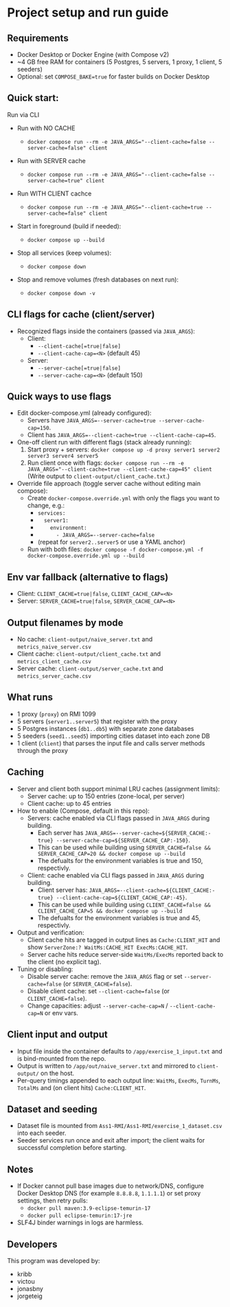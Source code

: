 # Project setup and run guide

## Requirements
- Docker Desktop or Docker Engine (with Compose v2)
- ~4 GB free RAM for containers (5 Postgres, 5 servers, 1 proxy, 1 client, 5 seeders)
- Optional: set `COMPOSE_BAKE=true` for faster builds on Docker Desktop

## Quick start:

Run via CLI
- Run with NO CACHE
  - `docker compose run --rm -e JAVA_ARGS="--client-cache=false --server-cache=false" client`

- Run with SERVER cache
  - `docker compose run --rm -e JAVA_ARGS="--client-cache=false --server-cache=true" client`

- Run WITH CLIENT cachce
  - `docker compose run --rm -e JAVA_ARGS="--client-cache=true --server-cache=false" client`

- Start in foreground (build if needed):
  - `docker compose up --build`
- Stop all services (keep volumes):
  - `docker compose down`
- Stop and remove volumes (fresh databases on next run):
  - `docker compose down -v`

## CLI flags for cache (client/server)
- Recognized flags inside the containers (passed via `JAVA_ARGS`):
  - Client:
    - `--client-cache[=true|false]`
    - `--client-cache-cap=<N>` (default 45)
  - Server:
    - `--server-cache[=true|false]`
    - `--server-cache-cap=<N>` (default 150)

## Quick ways to use flags
- Edit docker-compose.yml (already configured):
  - Servers have `JAVA_ARGS=--server-cache=true --server-cache-cap=150`.
  - Client has `JAVA_ARGS=--client-cache=true --client-cache-cap=45`.
- One-off client run with different flags (stack already running):
  1. Start proxy + servers: `docker compose up -d proxy server1 server2 server3 server4 server5`
  2. Run client once with flags: `docker compose run --rm -e JAVA_ARGS="--client-cache=true --client-cache-cap=45" client`
     (Write output to `client-output/client_cache.txt`.)
- Override file approach (toggle server cache without editing main compose):
  - Create `docker-compose.override.yml` with only the flags you want to change, e.g.:
    - `services:`
    - `  server1:`
    - `    environment:`
    - `      - JAVA_ARGS=--server-cache=false`
    - (repeat for `server2..server5` or use a YAML anchor)
  - Run with both files: `docker compose -f docker-compose.yml -f docker-compose.override.yml up --build`

## Env var fallback (alternative to flags)
- Client: `CLIENT_CACHE=true|false`, `CLIENT_CACHE_CAP=<N>`
- Server: `SERVER_CACHE=true|false`, `SERVER_CACHE_CAP=<N>`

## Output filenames by mode
- No cache: `client-output/naive_server.txt` and `metrics_naive_server.csv`
- Client cache: `client-output/client_cache.txt` and `metrics_client_cache.csv`
- Server cache: `client-output/server_cache.txt` and `metrics_server_cache.csv`

## What runs
- 1 proxy (`proxy`) on RMI 1099
- 5 servers (`server1..server5`) that register with the proxy
- 5 Postgres instances (`db1..db5`) with separate zone databases
- 5 seeders (`seed1..seed5`) importing cities dataset into each zone DB
- 1 client (`client`) that parses the input file and calls server methods through the proxy

## Caching
- Server and client both support minimal LRU caches (assignment limits):
  - Server cache: up to 150 entries (zone-local, per server)
  - Client cache: up to 45 entries
- How to enable (Compose, default in this repo):
  - Servers: cache enabled via CLI flags passed in `JAVA_ARGS` during building.
    - Each server has `JAVA_ARGS=--server-cache=${SERVER_CACHE:-true} --server-cache-cap=${SERVER_CACHE_CAP:-150}`.
    - This can be used while building using `SERVER_CACHE=false && SERVER_CACHE_CAP=20 && docker compose up --build`
    - The defualts for the environment variables is true and 150, respectivly.
  - Client: cache enabled via CLI flags passed in `JAVA_ARGS` during building.
    - Client server has: `JAVA_ARGS=--client-cache=${CLIENT_CACHE:-true} --client-cache-cap=${CLIENT_CACHE_CAP:-45}`.
    - This can be used while building using `CLIENT_CACHE=false && CLIENT_CACHE_CAP=5 && docker compose up --build`
    - The defualts for the environment variables is true and 45, respectivly.
- Output and verification:
  - Client cache hits are tagged in output lines as `Cache:CLIENT_HIT` and show `ServerZone:? WaitMs:CACHE_HIT ExecMs:CACHE_HIT`.
  - Server cache hits reduce server-side `WaitMs/ExecMs` reported back to the client (no explicit tag).
- Tuning or disabling:
  - Disable server cache: remove the `JAVA_ARGS` flag or set `--server-cache=false` (or `SERVER_CACHE=false`).
  - Disable client cache: set `--client-cache=false` (or `CLIENT_CACHE=false`).
  - Change capacities: adjust `--server-cache-cap=N` / `--client-cache-cap=N` or env vars.

## Client input and output
- Input file inside the container defaults to `/app/exercise_1_input.txt` and is bind-mounted from the repo.
- Output is written to `/app/out/naive_server.txt` and mirrored to `client-output/` on the host.
- Per-query timings appended to each output line: `WaitMs`, `ExecMs`, `TurnMs`, `TotalMs` and (on client hits) `Cache:CLIENT_HIT`.

## Dataset and seeding
- Dataset file is mounted from `Ass1-RMI/Ass1-RMI/exercise_1_dataset.csv` into each seeder.
- Seeder services run once and exit after import; the client waits for successful completion before starting.

## Notes
- If Docker cannot pull base images due to network/DNS, configure Docker Desktop DNS (for example `8.8.8.8`, `1.1.1.1`) or set proxy settings, then retry pulls:
  - `docker pull maven:3.9-eclipse-temurin-17`
  - `docker pull eclipse-temurin:17-jre`
- SLF4J binder warnings in logs are harmless.

## Developers

This program was developed by:
- kribb
- victou
- jonasbny
- jorgeteig